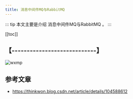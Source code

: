 ```yaml
---
title: 消息中间件MQ与RabbitMQ
---
```


::: tip
本文主要是介绍 消息中间件MQ与RabbitMQ 。
:::

[[toc]]

## 【----------------------------】
<img class= "zoom-custom-imgs" :src="$withBase('/assets/img/ac/aibigscreen/sumcase-1.png')" alt="wxmp">


## 参考文章
* https://thinkwon.blog.csdn.net/article/details/104588612
